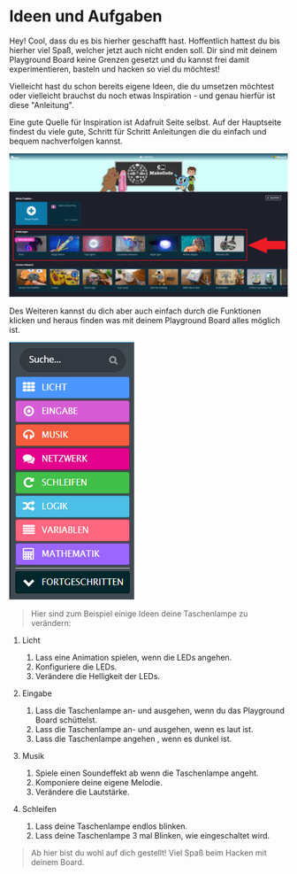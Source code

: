 # Ideen und Aufgaben

Hey! Cool, dass du es bis hierher geschafft hast. Hoffentlich hattest du bis hierher viel Spaß, welcher jetzt auch nicht enden soll. Dir sind mit deinem Playground Board keine Grenzen gesetzt und du kannst frei damit experimentieren, basteln und hacken so viel du möchtest!

Vielleicht hast du schon bereits eigene Ideen, die du umsetzen möchtest oder vielleicht brauchst du noch etwas Inspiration - und genau hierfür ist diese "Anleitung".

Eine gute Quelle für Inspiration ist Adafruit Seite selbst. Auf der Hauptseite findest du viele gute, Schritt für Schritt Anleitungen die du einfach und bequem nachverfolgen kannst.

![instructions](./images/06%20Ideen%20und%20Aufgaben/adafruit_instructions.png)

Des Weiteren kannst du dich aber auch einfach durch die Funktionen klicken und heraus finden was mit deinem Playground Board alles möglich ist.

![menus](./images/06%20Ideen%20und%20Aufgaben/menus.png)

> Hier sind zum Beispiel einige Ideen deine Taschenlampe zu verändern:

1. Licht
    1. Lass eine Animation spielen, wenn die LEDs angehen.
    2. Konfiguriere die LEDs.
    3. Verändere die Helligkeit der LEDs.

2. Eingabe
    1. Lass die Taschenlampe an- und ausgehen, wenn du das Playground Board schüttelst.
    2. Lass die Taschenlampe an- und ausgehen, wenn es laut ist.
    3. Lass die Taschenlampe angehen , wenn es dunkel ist.

3. Musik
    1. Spiele einen Soundeffekt ab wenn die Taschenlampe angeht.
    2. Komponiere deine eigene Melodie.
    3. Verändere die Lautstärke.

4. Schleifen
    1. Lass deine Taschenlampe endlos blinken.
    2. Lass deine Taschenlampe 3 mal Blinken, wie eingeschaltet wird.

> Ab hier bist du wohl auf dich gestellt! Viel Spaß beim Hacken mit deinem Board.
